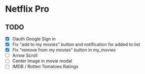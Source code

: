 # Netflix Pro

## TODO
- [x] Oauth Google Sign in
- [x] Fix "add to my movies" button and notification for added to list
- [x] Fix "remove from my movies" button in my_movies
- [ ] Arrow Scroll
- [ ] Center Image in movie modal
- [ ] IMDB / Rotten Tomatoes Ratings
